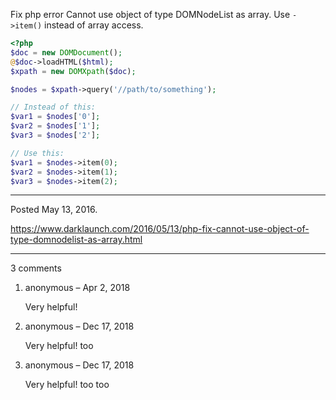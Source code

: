 Fix php error Cannot use object of type DOMNodeList as array. Use `->item()` instead of array access.

```php
<?php
$doc = new DOMDocument();
@$doc->loadHTML($html);
$xpath = new DOMXpath($doc);

$nodes = $xpath->query('//path/to/something');

// Instead of this:
$var1 = $nodes['0'];
$var2 = $nodes['1'];
$var3 = $nodes['2'];

// Use this:
$var1 = $nodes->item(0);
$var2 = $nodes->item(1);
$var3 = $nodes->item(2);
```

---

Posted May 13, 2016.

https://www.darklaunch.com/2016/05/13/php-fix-cannot-use-object-of-type-domnodelist-as-array.html

---

3 comments

<ol>
    <li>
        <div>
            anonymous &ndash; Apr 2, 2018
            <div>
                <p>Very helpful!</p>
            </div>
        </div>
    </li>
    <li>
        <div>
            anonymous &ndash; Dec 17, 2018
            <div>
                <p>Very helpful! too</p>
            </div>
        </div>
    </li>
    <li>
        <div>
            anonymous &ndash; Dec 17, 2018
            <div>
                <p>Very helpful! too too</p>
            </div>
        </div>
    </li>
</ol>
